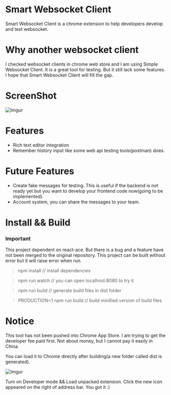 # Smart Websocket Client
Smart Websocket Client is a chrome extension to help developers develop and test websocket.

# Why another websocket client
I checked websocket clients in chrome web store and I am using Simple Websocket Client. It is a great tool for testing. But it still lack some features. I hope that Smart Websocket Client will fill the gap.

# ScreenShot
![Imgur](http://i.imgur.com/VUcGU7e.jpg)

# Features
* Rich text editor integration
* Remember history input like some web api testing tools(postman) does.

# Future Features
* Create fake messages for testing. This is useful if the backend is not ready yet but you want to develop your frontend code now(going to be implemented).
* Account system, you can share the messages to your team. 

# Install && Build

### Important
This project dependent on react-ace. But there is a bug and a feature have not been merged to the original repository. This project can be built without error but it will raise error when run. 

> npm install // install dependencies

> npm run watch // you can open localhost:8080 to try it

> npm run build // generate build files in dist folder

> PRODUCTION=1 npm run build // build minified version of build files

# Notice

This tool has not been pushed into Chrome App Store. I am trying to get the developer fee paid first. Not about money, but I cannot pay it easily in China.

You can load it to Chrome directly after building(a new folder called dist is generated).
 
![Imgur](http://i.imgur.com/AJ98GJj.jpg)

Turn on Developer mode && Load unpacked extension. Click the new icon appeared on the right of address bar. You got it :)
